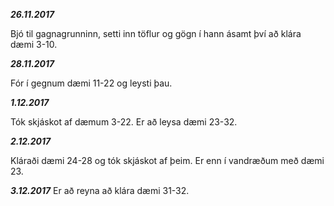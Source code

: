 ***26.11.2017***

Bjó til gagnagrunninn, setti inn töflur og gögn í hann ásamt því að klára 
dæmi 3-10.

***28.11.2017***

Fór í gegnum dæmi 11-22 og leysti þau.


***1.12.2017***

Tók skjáskot af dæmum 3-22. Er að leysa dæmi 23-32.

***2.12.2017***

Kláraði dæmi 24-28 og tók skjáskot af þeim. Er enn í vandræðum með dæmi 23.

***3.12.2017***
Er að reyna að klára dæmi 31-32.

